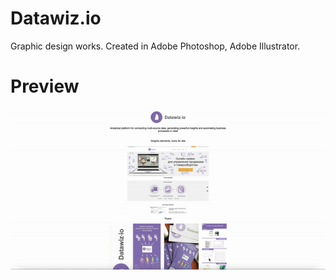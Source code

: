 # Datawiz.io

Graphic design works. Created in Adobe Photoshop, Adobe Illustrator.

# Preview

![](./images/preview.gif)
